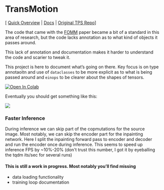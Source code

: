 # TransMotion

 [ [Quick Overview](https://gaxler.github.io/transmotion/book/demo.html) | [Docs](https://gaxler.github.io/transmotion/doc/) | [Original TPS Repo](https://github.com/yoyo-nb/Thin-Plate-Spline-Motion-Model)] 
 

The code that came with the
[FOMM](https://github.com/AliaksandrSiarohin/first-order-model) paper
became a bit of a standard in this area of research, but the code lacks
annotation as to what kind of objects it passes around.

This lack of annotation and documentation makes it harder to understand
the code and scarier to tweak it.

This project is here to document what’s going on there. Key focus is on
type annotaoitn and use of `dataclasses` to be more explicit as to what
is being passed around and `einops` to be clearer about the shapes of
tensors.

<a href="https://colab.research.google.com/github/gaxler/transmotion/blob/master/colab_demo.ipynb" target="_parent"><img src="https://colab.research.google.com/assets/colab-badge.svg" alt="Open In Colab"/></a>

Eventually you should get something like this:

![](static/out.gif)

### Faster Inference

During inference we can skip part of the copmutations for the source image. Most notably, we can skip the encoder part for the inpainting network. 
Here I split the inpainting forward pass to encoder and decoder and run the encoder once during inference. This seems to speed up inference FPS by ~10%-20% (don't trust this number, I got it by eyeballing the tqdm its/sec for several runs)

#### This is still a work in progress. Most notably you’ll find missing

-   data loading functionality
-   training loop documentation


